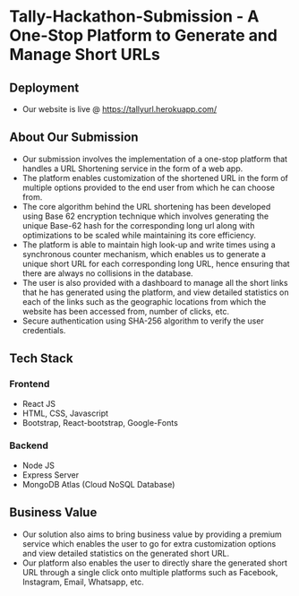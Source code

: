 # Tally-Hackathon-Submission - A One-Stop Platform to Generate and Manage Short URLs

## Deployment
- Our website is live @ https://tallyurl.herokuapp.com/


## About Our Submission
- Our submission involves the implementation of a one-stop platform that handles a URL Shortening service in the form of a web app. 
- The platform enables customization of the shortened URL in the form of multiple options provided to the end user from which he can choose from. 
- The core algorithm behind the URL shortening has been developed using Base 62 encryption technique which involves generating the unique Base-62 hash for the corresponding long url along with optimizations to be scaled while maintaining its core efficiency. 
- The platform is able to maintain high look-up and write times using a synchronous counter mechanism, which enables us to generate a unique short URL for each corresponding long URL, hence ensuring that there are always no collisions in the database. 
- The user is also provided with a dashboard to manage all the short links that he has generated using the platform, and view detailed statistics on each of the links such as the geographic locations from which the website has been accessed from, number of clicks, etc. 
- Secure authentication using SHA-256 algorithm to verify the user credentials.

## Tech Stack
### Frontend
- React JS
- HTML, CSS, Javascript
- Bootstrap, React-bootstrap, Google-Fonts

### Backend
- Node JS
- Express Server
- MongoDB Atlas (Cloud NoSQL Database)

## Business Value
- Our solution also aims to bring business value by providing a premium service which enables the user to go for extra customization options and view detailed statistics on the generated short URL. 
- Our platform also enables the user to directly share the generated short URL through a single click onto multiple platforms such as Facebook, Instagram, Email, Whatsapp, etc.
